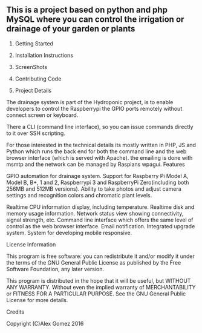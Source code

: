 

<h2>This is a project based on python and php MySQL where you can control the irrigation or drainage of your garden or plants</h2>

1. Getting Started

2. Installation Instructions

3. ScreenShots

4. Contributing Code

5. Project Details


The drainage system is part of the Hydroponic project, is to enable developers to control the Raspberrypi
the GPIO ports remotely without connect screen or keyboard. 

There a CLI (command line interface), so you can issue commands directly to it over SSH scripting.

For those interested in the technical details its mostly written in PHP, JS and Python which runs the back end for both the command line and the web browser interface (which is served with Apache). 
the emailing is done with msmtp and the network can be managed 
by Raspians wpagui.
Features

GPIO automation for drainage system.
Support for Raspberry Pi Model A, Model B, B+, 1 and 2, Raspberrypi 3 and RaspberryPi Zero(including both 256MB and 512MB versions).
Ability to take photos and adjust camera settings and recognition colors and chromatic plant levels.

Realtime CPU information display, including temperature.
Realtime disk and memory usage information.
Network status view showing connectivity, signal strength, etc.
Command line interface which offers the same level of control as the web browser interface.
Email notification.
Integrated upgrade system.
System for developing mobile responsive.

License Information

This program is free software: you can redistribute it and/or modify it under the terms of the GNU General Public License as published by the Free Software Foundation, any later version.

This program is distributed in the hope that it will be useful, but WITHOUT ANY WARRANTY.
Without even the implied warranty of MERCHANTABILITY or FITNESS FOR A PARTICULAR PURPOSE. 
See the GNU General Public License for more details.

Credits

Copyright (C)Alex Gomez 2016
